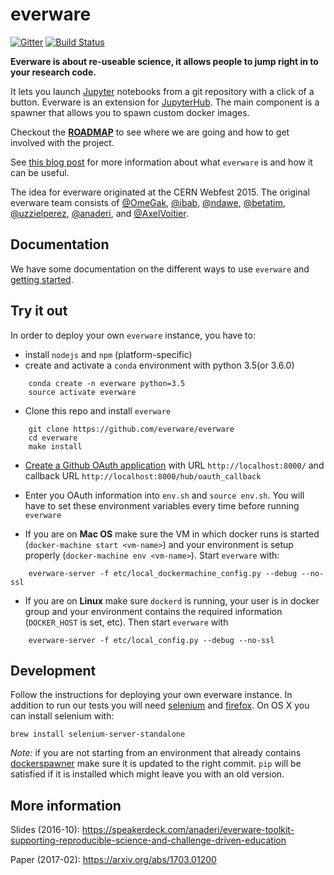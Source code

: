 
# everware

[![Gitter](https://badges.gitter.im/Join%20Chat.svg)](https://gitter.im/everware/everware)
[![Build Status](https://travis-ci.org/everware/everware.svg?branch=master)](https://travis-ci.org/everware/everware)

**Everware is about re-useable science, it allows people to jump right
in to your research code.**

It lets you launch [Jupyter](https://jupyter.org) notebooks from a git
repository with a click of a button. Everware is an extension for
[JupyterHub]. The main component is a spawner that allows you to spawn
custom docker images.

Checkout the **[ROADMAP](../../issues/39)** to see where we are going
and how to get involved with the project.

See [this blog
post](http://betatim.github.io/posts/project-everware-reusable-science/)
for more information about what `everware` is and how it can be useful.

The idea for everware originated at the CERN Webfest 2015.  The
original everware team consists of
[@OmeGak](https://github.com/omegak),
[@ibab](https://github.com/ibab), [@ndawe](https://github.com/ndawe),
[@betatim](https://github.com/betatim),
[@uzzielperez](https://github.com/uzzielperez),
[@anaderi](https://github.com/anaderi), and
[@AxelVoitier](https://github.com/AxelVoitier).


## Documentation

We have some documentation on the different ways to use `everware` and
[getting
started](https://github.com/everware/everware/wiki/Getting-Started).


## Try it out

In order to deploy your own `everware` instance, you have to:

 - install `nodejs` and `npm` (platform-specific)
 - create and activate a `conda` environment with python 3.5(or 3.6.0)
```
    conda create -n everware python=3.5
    source activate everware
```
 - Clone this repo and install `everware`
```
    git clone https://github.com/everware/everware
    cd everware
    make install
```
 - [Create a Github OAuth application](https://github.com/settings/applications/new)
   with URL `http://localhost:8000/` and callback URL
   `http://localhost:8000/hub/oauth_callback`
 - Enter you OAuth information into `env.sh` and `source env.sh`. You will
   have to set these environment variables every time before running `everware`

 - If you are on **Mac OS** make sure the VM in which docker runs is
   started (`docker-machine start <vm-name>`) and your environment is
   setup properly (`docker-machine env <vm-name>`). Start `everware` with:
```
    everware-server -f etc/local_dockermachine_config.py --debug --no-ssl
```
 - If you are on **Linux** make sure `dockerd` is running, your user 
   is in docker group and your environment contains the required 
   information (`DOCKER_HOST` is set, etc). Then start `everware` with
```
    everware-server -f etc/local_config.py --debug --no-ssl
```


## Development

Follow the instructions for deploying your own everware instance. In
addition to run our tests you will need [selenium] and [firefox]. On
OS X you can install selenium with:

```
brew install selenium-server-standalone
```

_Note:_ if you are not starting from an environment that already contains
[dockerspawner] make sure it is updated to the right commit. `pip` will
be satisfied if it is installed which might leave you with an old version.


[selenium]: http://www.seleniumhq.org/
[jupyterhub]: https://github.com/jupyter/jupyterhub
[dockerspawner]: https://github.com/jupyter/dockerspawner
[firefox]: https://www.mozilla.org/en-US/firefox/

## More information

Slides (2016-10): https://speakerdeck.com/anaderi/everware-toolkit-supporting-reproducible-science-and-challenge-driven-education

Paper (2017-02): https://arxiv.org/abs/1703.01200